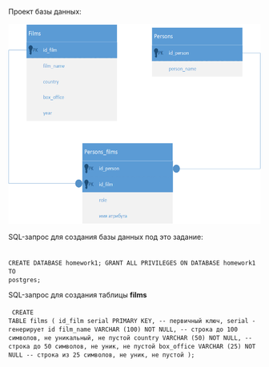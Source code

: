 Проект базы данных:<br><br>
<img src="Homework1_SQL.png" height=400px alt="">

SQL-запрос для создания базы данных под это задание:<br><br>
<code>
CREATE DATABASE homework1;
GRANT ALL PRIVILEGES ON DATABASE homework1 TO postgres;
</code>

SQL-запрос для создания таблицы <b>films</b><br><br>
<code>
CREATE TABLE films (
    id_film     serial PRIMARY KEY,       -- первичный ключ, serial - генерирует id
    film_name   VARCHAR (100) NOT NULL,   -- строка до 100 символов, не уникальный, не пустой
    country     VARCHAR (50) NOT NULL,    -- строка до 50 символов, не уник, не пустой
    box_office  VARCHAR (25) NOT NULL     -- строка из 25 символов, не уник, не пустой
);
</code>
